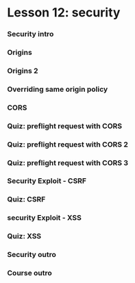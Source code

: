 # Lesson 12: security

### Security intro
### Origins
### Origins 2
### Overriding same origin policy
### CORS
### Quiz: preflight request with CORS
### Quiz: preflight request with CORS 2
### Quiz: preflight request with CORS 3
### Security Exploit - CSRF
### Quiz: CSRF
### security Exploit - XSS
### Quiz: XSS
### Security outro
### Course outro
